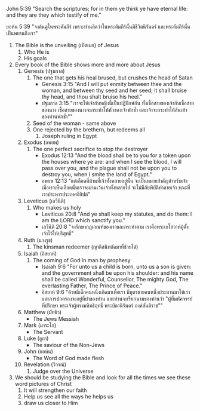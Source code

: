 John 5:39 "Search the scriptures; for in them ye think ye have eternal life: and they are they which testify of me."

ยอห์น 5:39 "จงค้นดูในพระคัมภีร์ เพราะท่านคิดว่าในพระคัมภีร์นั้นมีชีวิตนิรันดร์ และพระคัมภีร์นั้นเป็นพยานถึงเรา"

1. The Bible is the unveiling (เปิตเผย) of Jesus
    1. Who He is
    2. His goals
2. Every book of the Bible shows more and more about Jesus
    1. Genesis (ปฐมกาล)
        1. The one that gets his heal brused, but crushes the head of Satan
            - Genesis 3:15 "And I will put enmity between thee and the woman, and between thy seed and her seed; it shall bruise thy head, and thou shalt bruise his heel."
            - ปฐมกาล 3:15 "เราจะให้เจ้ากับหญิงนี้เป็นปฏิปักษ์กัน ทั้งเชื้อสายของเจ้ากับเชื้อสายของนาง เชื้อสายของนางจะกระทำให้หัวของเจ้าฟกช้ำ และเจ้าจะกระทำให้ส้นเท้าของท่านฟกช้ำ""
        2. Seed of the woman - same above
        3. One rejected by the brethern, but redeems all
            1. Joseph ruling in Egypt
    2. Exodus (อพยพ)
        1. The one perfect sacrifice to stop the destroyer
            - Exodus 12:13 "And the blood shall be to you for a token upon the houses where ye are: and when I see the blood, I will pass over you, and the plague shall not be upon you to destroy you, when I smite the land of Egypt."
            - อพยพ 12:13 "แต่เลือดที่บ้านที่เจ้าทั้งหลายอยู่นั้น จะเป็นหมายสำคัญสำหรับเจ้า เมื่อเราเห็นเลือดนั้นเราจะผ่านเว้นเจ้าทั้งหลายไป จะไม่มีภัยพิบัติทำลายเจ้า ขณะที่เราประหารประเทศอียิปต์"
    3. Leveticus (เลวีนิติ)
        1. Who makes us holy
            - Leviticus 20:8 "And ye shall keep my statutes, and do them: I am the LORD which sanctify you."
            - เลวีนิติ 20:8 "จงรักษากฎเกณฑ์ของเราและกระทำตาม เราคือพระเยโฮวาห์ผู้ตั้งเจ้าไว้ให้บริสุทธิ์"
    4. Ruth (นางรูธ)
        1. The kinsman redeemer (ญาติสนิทถัดมาที่ช่วยได้)
    5. Isaiah (อิสยาห์)
        1. The coming of God in man by prophesy
            - Isaiah 9:6 "For unto us a child is born, unto us a son is given: and the government shall be upon his shoulder: and his name shall be called Wonderful, Counsellor, The mighty God, The everlasting Father, The Prince of Peace."
            - อิสยาห์ 9:6 "ด้วยมีเด็กคนหนึ่งเกิดมาเพื่อเรา มีบุตรชายคนหนึ่งประทานมาให้เรา และการปกครองจะอยู่ที่บ่าของท่าน และท่านจะเรียกนามของท่านว่า "ผู้ที่มหัศจรรย์ ที่ปรึกษา พระเจ้าผู้ทรงมหิทธิฤทธิ์ พระบิดานิรันดร์ องค์สันติราช""
    6. Matthew (มัทธิว)
        - The Jews Messiah
    7. Mark (มาระโก)
        - The Servant
    8. Luke (ลูกา)
        - The saviour of the Non-Jews
    9. John (ยอห์น)
        - The Word of God made flesh
    10. Revelation (วิวรณ์)
        1. Judge over the Universe
3. We should be studying the Bible and look for all the times we see these word pictures of Christ
    1. It will strengthen our faith
    2. Help us see all the ways he helps us
    3. draw us closer to Him
